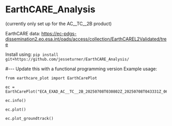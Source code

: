 # EarthCARE_Analysis
(currently only set up for the AC__TC__2B product)

EarthCARE data: https://ec-pdgs-dissemination2.eo.esa.int/oads/access/collection/EarthCAREL2Validated/tree

Install using: `pip install git+https://github.com/jesseturner/EarthCARE_Analysis/`

#--- Update this with a functional programming version
Example usage: 
```
from earthcare_plot import EarthCarePlot

ec = EarthCarePlot("ECA_EXAD_AC__TC__2B_20250708T030802Z_20250708T043331Z_06304F.h5")

ec.info()

ec.plot()

ec.plot_groundtrack()
```
